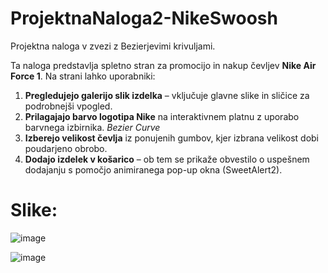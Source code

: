 # ProjektnaNaloga2-NikeSwoosh
Projektna naloga v zvezi z Bezierjevimi krivuljami.

Ta naloga predstavlja spletno stran za promocijo in nakup čevljev **Nike Air Force 1**. Na strani lahko uporabniki: 
 
1. **Pregledujejo galerijo slik izdelka** – vključuje glavne slike in sličice za podrobnejši vpogled.
2. **Prilagajajo barvo logotipa Nike** na interaktivnem platnu z uporabo barvnega izbirnika. *Bezier Curve*
3. **Izberejo velikost čevlja** iz ponujenih gumbov, kjer izbrana velikost dobi poudarjeno obrobo.
4. **Dodajo izdelek v košarico** – ob tem se prikaže obvestilo o uspešnem dodajanju s pomočjo animiranega pop-up okna (SweetAlert2).

# Slike:

![image](https://github.com/user-attachments/assets/11bbe3e7-a664-4c92-93ce-468f24ab931a)

![image](https://github.com/user-attachments/assets/ce4b043d-319e-43c1-a734-4d08cc554f3b)
